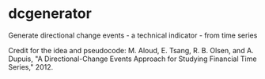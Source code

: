 # dcgenerator
Generate directional change events - a technical indicator - from time series

Credit for the idea and pseudocode:
M. Aloud, E. Tsang, R. B. Olsen, and A. Dupuis, "A Directional-Change Events Approach for Studying Financial Time Series," 2012.
